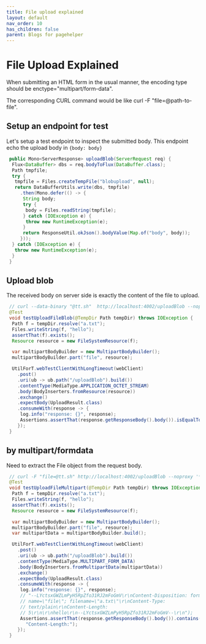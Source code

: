 ```yaml
---
title: File upload explained
layout: default
nav_order: 10
has_children: false
parent: Blogs for pagehelper
---
```


# File Upload Explained

When submitting an HTML form in the usual manner, the encoding type should be enctype="multipart/form-data".

The corresponding CURL command would be like curl -F "file=@path-to-file".

## Setup an endpoint for test
Let's setup a test endpoint to inspect the submitted body. This endpoint echo the upload body in `{body: body}`

```java
 public Mono<ServerResponse> uploadBlob(ServerRequest req) {
  Flux<DataBuffer> dbs = req.bodyToFlux(DataBuffer.class);
  Path tmpfile;
  try {
   tmpfile = Files.createTempFile("blobupload", null);
   return DataBufferUtils.write(dbs, tmpfile)
     .then(Mono.defer(() -> {
      String body;
      try {
       body = Files.readString(tmpfile);
      } catch (IOException e) {
       throw new RuntimeException(e);
      }
      return ResponseUtil.okJson().bodyValue(Map.of("body", body));
     }));
  } catch (IOException e) {
   throw new RuntimeException(e);
  }
 }

```

## Upload blob

The received body on server side is exactly the content of the file to upload.

```java
 // curl --data-binary "@tt.sh"  http://localhost:4002/uploadBlob --noproxy '*'
 @Test
 void testUploadFileBlob(@TempDir Path tempDir) throws IOException {
  Path f = tempDir.resolve("a.txt");
  Files.writeString(f, "hello");
  assertThat(f).exists();
  Resource resource = new FileSystemResource(f);

  var multipartBodyBuilder = new MultipartBodyBuilder();
  multipartBodyBuilder.part("file", resource);

  UtilForT.webTestClientWithLongTimeout(webClient)
    .post()
    .uri(ub -> ub.path("/uploadBlob").build())
    .contentType(MediaType.APPLICATION_OCTET_STREAM)
    .body(BodyInserters.fromResource(resource))
    .exchange()
    .expectBody(UploadResult.class)
    .consumeWith(response -> {
     log.info("response: {}", response);
     Assertions.assertThat(response.getResponseBody().body()).isEqualTo("hello");
    });
 }
```

## by multipart/formdata

Need to extract the File object from the request body.
```java
 // curl -F "file=@tt.sh" http://localhost:4002/uploadBlob --noproxy '*'
 @Test
 void testUploadFileMultipart(@TempDir Path tempDir) throws IOException {
  Path f = tempDir.resolve("a.txt");
  Files.writeString(f, "hello");
  assertThat(f).exists();
  Resource resource = new FileSystemResource(f);

  var multipartBodyBuilder = new MultipartBodyBuilder();
  multipartBodyBuilder.part("file", resource);
  var multipartData = multipartBodyBuilder.build();

  UtilForT.webTestClientWithLongTimeout(webClient)
    .post()
    .uri(ub -> ub.path("/uploadBlob").build())
    .contentType(MediaType.MULTIPART_FORM_DATA)
    .body(BodyInserters.fromMultipartData(multipartData))
    .exchange()
    .expectBody(UploadResult.class)
    .consumeWith(response -> {
     log.info("response: {}", response);
     // "--LYctsxGWZLmPyH5RpZfo31RJ2mFoGmV\r\nContent-Disposition: form-data;
     // name=\"file\"; filename=\"a.txt\"\r\nContent-Type:
     // text/plain\r\nContent-Length:
     // 5\r\n\r\nhello\r\n--LYctsxGWZLmPyH5RpZfo31RJ2mFoGmV--\r\n");
     Assertions.assertThat(response.getResponseBody().body()).contains(
       "Content-Length:");
    });
 }
```
